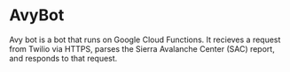 # AvyBot

Avy bot is a bot that runs on Google Cloud Functions. It recieves a request from Twilio via HTTPS, parses the Sierra Avalanche Center (SAC) report, and responds to that request.
